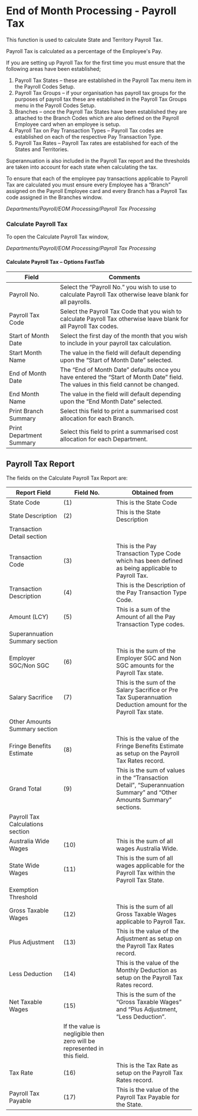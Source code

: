 #  End of Month Processing - Payroll Tax

This function is used to calculate State and Territory Payroll Tax.

Payroll Tax is calculated as a percentage of the Employee's Pay.  

If you are setting up Payroll Tax for the first time you must ensure that the following areas have been established;

1.	Payroll Tax States – these are established in the Payroll Tax menu item in the Payroll Codes Setup.
2.	Payroll Tax Groups – if your organisation has payroll tax groups for the purposes of payroll tax these are established in the Payroll Tax Groups menu in the Payroll Codes Setup.
3.	Branches – once the Payroll Tax States have been established they are attached to the Branch Codes which are also defined on the Payroll Employee card when an employee is setup.
4.	Payroll Tax on Pay Transaction Types – Payroll Tax codes are established on each of the respective Pay Transaction Type.
5.	Payroll Tax Rates – Payroll Tax rates are established for each of the States and Territories.

Superannuation is also included in the Payroll Tax report and the thresholds are taken into account for each state when calculating the tax.

To ensure that each of the employee pay transactions applicable to Payroll Tax are calculated you must ensure every Employee has a “Branch” assigned on the Payroll Employee card and every Branch has a Payroll Tax code assigned in the Branches window.

*Departments/Payroll/EOM Processing/Payroll Tax Processing*

### Calculate Payroll Tax

To open the Calculate Payroll Tax window,

*Departments/Payroll/EOM Processing/Payroll Tax Processing*
 
#### Calculate Payroll Tax – Options FastTab

|Field|	Comments|
|---|---|
|Payroll No.|	Select the “Payroll No.” you wish to use to calculate Payroll Tax otherwise leave blank for all payrolls.
|Payroll Tax Code|	Select the Payroll Tax Code that you wish to calculate Payroll Tax otherwise leave blank for all Payroll Tax codes.
|Start of Month Date|	Select the first day of the month that you wish to include in your payroll tax calculation.
|Start Month Name|	The value in the field will default depending upon the “Start of Month Date” selected.
|End of Month Date|	The “End of Month Date” defaults once you have entered the “Start of Month Date” field.  The values in this field cannot be changed.
|End Month Name|	The value in the field will default depending upon the “End Month Date” selected.
|Print Branch Summary|	Select this field to print a summarised cost allocation for each Branch.
|Print Department Summary|	Select this field to print a summarised cost allocation for each Department.

 ## Payroll Tax Report

The fields on the Calculate Payroll Tax Report are:

|Report Field|	Field No.	|Obtained from|
|---|---|---|
|State Code|	(1)	|This is the State Code
|State Description	|(2)|	This is the State Description
|Transaction Detail section
|Transaction Code|	(3)|	This is the Pay Transaction Type Code which has been defined as being applicable to Payroll Tax.
|Transaction Description	|(4)|	This is the Description of the Pay Transaction Type Code.
|Amount (LCY)	|(5)|	This is a sum of the Amount of all the Pay Transaction Type codes.
|Superannuation Summary section
|Employer SGC/Non SGC|	(6)	|This is the sum of the Employer SGC and Non SGC amounts for the Payroll Tax state.
|Salary Sacrifice	|(7)|	This is the sum of the Salary Sacrifice or Pre Tax Superannuation Deduction amount for the Payroll Tax state.
|Other Amounts Summary section
|Fringe Benefits Estimate	|(8)|	This is the value of the Fringe Benefits Estimate as setup on the Payroll Tax Rates record.
|Grand Total|	(9)|	This is the sum of values in the “Transaction Detail”, “Superannuation Summary” and “Other Amounts Summary” sections.
|Payroll Tax Calculations section
|Australia Wide Wages	|(10)|	This is the sum of all wages Australia Wide.
|State Wide Wages	|(11)|	This is the sum of all wages applicable for the Payroll Tax within the Payroll Tax State.
|Exemption Threshold		
|Gross Taxable Wages	|(12)	|This is the sum of all Gross Taxable Wages applicable to Payroll Tax.
|Plus Adjustment	|(13)	|This is the value of the Adjustment as setup on the Payroll Tax Rates record.
|Less Deduction	|(14)|	This is the value of the Monthly Deduction as setup on the Payroll Tax Rates record.
|Net Taxable Wages|	(15)|	This is the sum of the “Gross Taxable Wages” and “Plus Adjustment, “Less Deduction”.
||If the value is negligible then zero will be represented in this field.
|Tax Rate	|(16)	|This is the Tax Rate as setup on the Payroll Tax Rates record.
|Payroll Tax Payable	|(17)| 	This is the value of the Payroll Tax Payable for the State.
